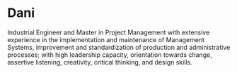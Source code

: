 # Dani
Industrial Engineer and Master in Project Management with extensive experience in the implementation and maintenance of Management Systems, improvement and standardization of production and administrative processes; with high leadership capacity, orientation towards change, assertive listening, creativity, critical thinking, and design skills.

